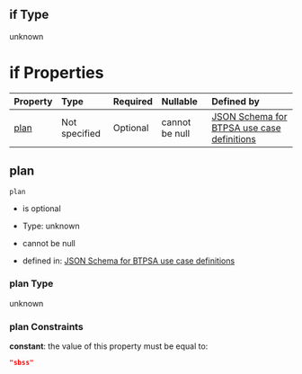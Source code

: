 ## if Type

unknown

# if Properties

| Property      | Type          | Required | Nullable       | Defined by                                                                                                                                                                                                                                  |
| :------------ | :------------ | :------- | :------------- | :------------------------------------------------------------------------------------------------------------------------------------------------------------------------------------------------------------------------------------------ |
| [plan](#plan) | Not specified | Optional | cannot be null | [JSON Schema for BTPSA use case definitions](btpsa-usecase-properties-services-items-allof-1-then-allof-42-then-allof-1-if-properties-plan.md "undefined#/properties/services/items/allOf/1/then/allOf/42/then/allOf/1/if/properties/plan") |

## plan



`plan`

*   is optional

*   Type: unknown

*   cannot be null

*   defined in: [JSON Schema for BTPSA use case definitions](btpsa-usecase-properties-services-items-allof-1-then-allof-42-then-allof-1-if-properties-plan.md "undefined#/properties/services/items/allOf/1/then/allOf/42/then/allOf/1/if/properties/plan")

### plan Type

unknown

### plan Constraints

**constant**: the value of this property must be equal to:

```json
"sbss"
```

